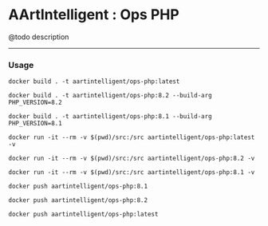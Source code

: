 # AArtIntelligent : Ops PHP

@todo description

---

### Usage

```shell
docker build . -t aartintelligent/ops-php:latest
```

```shell
docker build . -t aartintelligent/ops-php:8.2 --build-arg PHP_VERSION=8.2
```

```shell
docker build . -t aartintelligent/ops-php:8.1 --build-arg PHP_VERSION=8.1
```

```shell
docker run -it --rm -v $(pwd)/src:/src aartintelligent/ops-php:latest -v
```

```shell
docker run -it --rm -v $(pwd)/src:/src aartintelligent/ops-php:8.2 -v
```

```shell
docker run -it --rm -v $(pwd)/src:/src aartintelligent/ops-php:8.1 -v
```

```shell
docker push aartintelligent/ops-php:8.1
```

```shell
docker push aartintelligent/ops-php:8.2
```

```shell
docker push aartintelligent/ops-php:latest
```
